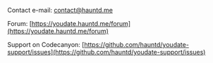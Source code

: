 Contact e-mail: [contact@hauntd.me](mailto:contact@hauntd.me)

Forum: [https://youdate.hauntd.me/forum](https://youdate.hauntd.me/forum)

Support on Codecanyon: [https://github.com/hauntd/youdate-support/issues](https://github.com/hauntd/youdate-support/issues)
